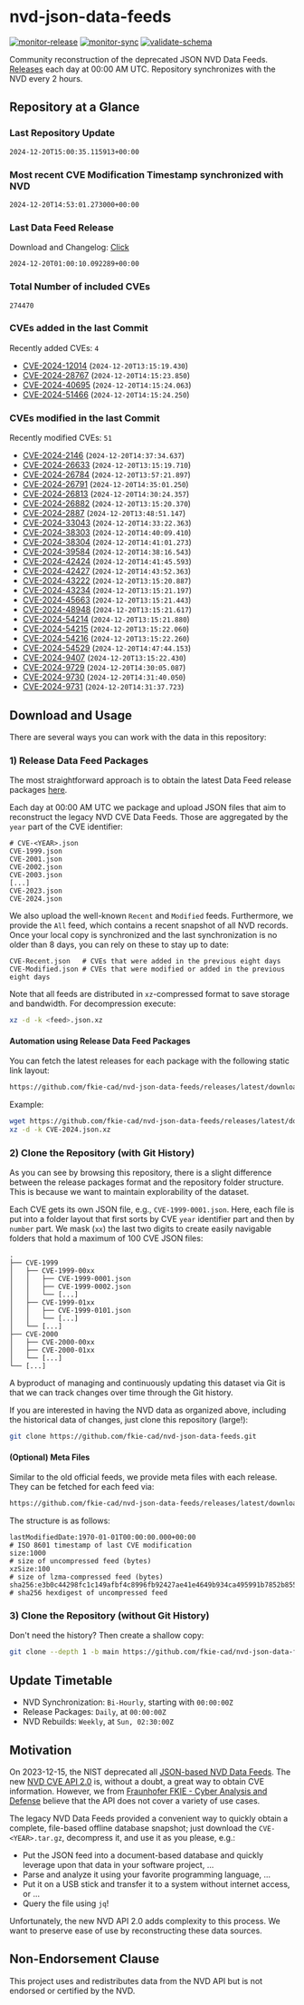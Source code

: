 # nvd-json-data-feeds

[![monitor-release](https://github.com/fkie-cad/nvd-json-data-feeds/actions/workflows/monitor_release.yml/badge.svg)](https://github.com/fkie-cad/nvd-json-data-feeds/actions/workflows/monitor_release.yml)
[![monitor-sync](https://github.com/fkie-cad/nvd-json-data-feeds/actions/workflows/monitor_sync.yml/badge.svg)](https://github.com/fkie-cad/nvd-json-data-feeds/actions/workflows/monitor_sync.yml)
[![validate-schema](https://github.com/fkie-cad/nvd-json-data-feeds/actions/workflows/validate_schema.yml/badge.svg)](https://github.com/fkie-cad/nvd-json-data-feeds/actions/workflows/validate_schema.yml)

Community reconstruction of the deprecated JSON NVD Data Feeds.
[Releases](https://github.com/fkie-cad/nvd-json-data-feeds/releases/latest) each day at 00:00 AM UTC.
Repository synchronizes with the NVD every 2 hours.

## Repository at a Glance

### Last Repository Update

```plain
2024-12-20T15:00:35.115913+00:00
```

### Most recent CVE Modification Timestamp synchronized with NVD

```plain
2024-12-20T14:53:01.273000+00:00
```

### Last Data Feed Release

Download and Changelog: [Click](https://github.com/fkie-cad/nvd-json-data-feeds/releases/latest)

```plain
2024-12-20T01:00:10.092289+00:00
```

### Total Number of included CVEs

```plain
274470
```

### CVEs added in the last Commit

Recently added CVEs: `4`

- [CVE-2024-12014](CVE-2024/CVE-2024-120xx/CVE-2024-12014.json) (`2024-12-20T13:15:19.430`)
- [CVE-2024-28767](CVE-2024/CVE-2024-287xx/CVE-2024-28767.json) (`2024-12-20T14:15:23.850`)
- [CVE-2024-40695](CVE-2024/CVE-2024-406xx/CVE-2024-40695.json) (`2024-12-20T14:15:24.063`)
- [CVE-2024-51466](CVE-2024/CVE-2024-514xx/CVE-2024-51466.json) (`2024-12-20T14:15:24.250`)


### CVEs modified in the last Commit

Recently modified CVEs: `51`

- [CVE-2024-2146](CVE-2024/CVE-2024-21xx/CVE-2024-2146.json) (`2024-12-20T14:37:34.637`)
- [CVE-2024-26633](CVE-2024/CVE-2024-266xx/CVE-2024-26633.json) (`2024-12-20T13:15:19.710`)
- [CVE-2024-26784](CVE-2024/CVE-2024-267xx/CVE-2024-26784.json) (`2024-12-20T13:57:21.897`)
- [CVE-2024-26791](CVE-2024/CVE-2024-267xx/CVE-2024-26791.json) (`2024-12-20T14:35:01.250`)
- [CVE-2024-26813](CVE-2024/CVE-2024-268xx/CVE-2024-26813.json) (`2024-12-20T14:30:24.357`)
- [CVE-2024-26882](CVE-2024/CVE-2024-268xx/CVE-2024-26882.json) (`2024-12-20T13:15:20.370`)
- [CVE-2024-2887](CVE-2024/CVE-2024-28xx/CVE-2024-2887.json) (`2024-12-20T13:48:51.147`)
- [CVE-2024-33043](CVE-2024/CVE-2024-330xx/CVE-2024-33043.json) (`2024-12-20T14:33:22.363`)
- [CVE-2024-38303](CVE-2024/CVE-2024-383xx/CVE-2024-38303.json) (`2024-12-20T14:40:09.410`)
- [CVE-2024-38304](CVE-2024/CVE-2024-383xx/CVE-2024-38304.json) (`2024-12-20T14:41:01.273`)
- [CVE-2024-39584](CVE-2024/CVE-2024-395xx/CVE-2024-39584.json) (`2024-12-20T14:38:16.543`)
- [CVE-2024-42424](CVE-2024/CVE-2024-424xx/CVE-2024-42424.json) (`2024-12-20T14:41:45.593`)
- [CVE-2024-42427](CVE-2024/CVE-2024-424xx/CVE-2024-42427.json) (`2024-12-20T14:43:52.363`)
- [CVE-2024-43222](CVE-2024/CVE-2024-432xx/CVE-2024-43222.json) (`2024-12-20T13:15:20.887`)
- [CVE-2024-43234](CVE-2024/CVE-2024-432xx/CVE-2024-43234.json) (`2024-12-20T13:15:21.197`)
- [CVE-2024-45663](CVE-2024/CVE-2024-456xx/CVE-2024-45663.json) (`2024-12-20T13:15:21.443`)
- [CVE-2024-48948](CVE-2024/CVE-2024-489xx/CVE-2024-48948.json) (`2024-12-20T13:15:21.617`)
- [CVE-2024-54214](CVE-2024/CVE-2024-542xx/CVE-2024-54214.json) (`2024-12-20T13:15:21.880`)
- [CVE-2024-54215](CVE-2024/CVE-2024-542xx/CVE-2024-54215.json) (`2024-12-20T13:15:22.060`)
- [CVE-2024-54216](CVE-2024/CVE-2024-542xx/CVE-2024-54216.json) (`2024-12-20T13:15:22.260`)
- [CVE-2024-54529](CVE-2024/CVE-2024-545xx/CVE-2024-54529.json) (`2024-12-20T14:47:44.153`)
- [CVE-2024-9407](CVE-2024/CVE-2024-94xx/CVE-2024-9407.json) (`2024-12-20T13:15:22.430`)
- [CVE-2024-9729](CVE-2024/CVE-2024-97xx/CVE-2024-9729.json) (`2024-12-20T14:30:05.087`)
- [CVE-2024-9730](CVE-2024/CVE-2024-97xx/CVE-2024-9730.json) (`2024-12-20T14:31:40.050`)
- [CVE-2024-9731](CVE-2024/CVE-2024-97xx/CVE-2024-9731.json) (`2024-12-20T14:31:37.723`)


## Download and Usage

There are several ways you can work with the data in this repository:

### 1) Release Data Feed Packages

The most straightforward approach is to obtain the latest Data Feed release packages [here](https://github.com/fkie-cad/nvd-json-data-feeds/releases/latest).

Each day at 00:00 AM UTC we package and upload JSON files that aim to reconstruct the legacy NVD CVE Data Feeds.
Those are aggregated by the `year` part of the CVE identifier:

```
# CVE-<YEAR>.json
CVE-1999.json
CVE-2001.json
CVE-2002.json
CVE-2003.json
[...]
CVE-2023.json
CVE-2024.json
```

We also upload the well-known `Recent` and `Modified` feeds.
Furthermore, we provide the `All` feed, which contains a recent snapshot of all NVD records.
Once your local copy is synchronized and the last synchronization is no older than 8 days, you can rely on these to stay up to date:

```plain
CVE-Recent.json   # CVEs that were added in the previous eight days
CVE-Modified.json # CVEs that were modified or added in the previous eight days
```

Note that all feeds are distributed in `xz`-compressed format to save storage and bandwidth.
For decompression execute:

```sh
xz -d -k <feed>.json.xz
```

#### Automation using Release Data Feed Packages

You can fetch the latest releases for each package with the following static link layout:

```sh
https://github.com/fkie-cad/nvd-json-data-feeds/releases/latest/download/CVE-<YEAR>.json.xz
```

Example:

```sh
wget https://github.com/fkie-cad/nvd-json-data-feeds/releases/latest/download/CVE-2024.json.xz
xz -d -k CVE-2024.json.xz
```

### 2) Clone the Repository (with Git History)

As you can see by browsing this repository, there is a slight difference between the release packages format and the repository folder structure.
This is because we want to maintain explorability of the dataset.

Each CVE gets its own JSON file, e.g., `CVE-1999-0001.json`.
Here, each file is put into a folder layout that first sorts by CVE `year` identifier part and then by `number` part.
We mask (`xx`) the last two digits to create easily navigable folders that hold a maximum of 100 CVE JSON files:

```plain
.
├── CVE-1999
│   ├── CVE-1999-00xx
│   │   ├── CVE-1999-0001.json
│   │   ├── CVE-1999-0002.json
│   │   └── [...]
│   ├── CVE-1999-01xx
│   │   ├── CVE-1999-0101.json
│   │   └── [...]
│   └── [...]
├── CVE-2000
│   ├── CVE-2000-00xx
│   ├── CVE-2000-01xx
│   └── [...]
└── [...]
```

A byproduct of managing and continuously updating this dataset via Git is that we can track changes over time through the Git history.

If you are interested in having the NVD data as organized above, including the historical data of changes, just clone this repository (large!):

```sh
git clone https://github.com/fkie-cad/nvd-json-data-feeds.git
```

#### (Optional) Meta Files

Similar to the old official feeds, we provide meta files with each release. They can be fetched for each feed via:

```sh
https://github.com/fkie-cad/nvd-json-data-feeds/releases/latest/download/CVE-<YEAR>.meta
```

The structure is as follows:

```plain
lastModifiedDate:1970-01-01T00:00:00.000+00:00                          # ISO 8601 timestamp of last CVE modification
size:1000                                                               # size of uncompressed feed (bytes)
xzSize:100                                                              # size of lzma-compressed feed (bytes)
sha256:e3b0c44298fc1c149afbf4c8996fb92427ae41e4649b934ca495991b7852b855 # sha256 hexdigest of uncompressed feed
```

### 3) Clone the Repository (without Git History)

Don't need the history? Then create a shallow copy:

```sh
git clone --depth 1 -b main https://github.com/fkie-cad/nvd-json-data-feeds.git
```


## Update Timetable

* NVD Synchronization: `Bi-Hourly`, starting with `00:00:00Z`
* Release Packages: `Daily`, at `00:00:00Z`
* NVD Rebuilds: `Weekly`, at `Sun, 02:30:00Z`


## Motivation

On 2023-12-15, the NIST deprecated all [JSON-based NVD Data Feeds](https://nvd.nist.gov/vuln/data-feeds#divRetirementBanner-1).
The new [NVD CVE API 2.0](https://nvd.nist.gov/developers/vulnerabilities) is, without a doubt, a great way to obtain CVE information.
However, we from [Fraunhofer FKIE - Cyber Analysis and Defense](https://www.fkie.fraunhofer.de/en/departments/cad.html) believe that the API does not cover a variety of use cases.

The legacy NVD Data Feeds provided a convenient way to quickly obtain a complete, file-based offline database snapshot; just download the `CVE-<YEAR>.tar.gz`, decompress it, and use it as you please, e.g.:

- Put the JSON feed into a document-based database and quickly leverage upon that data in your software project, ...
- Parse and analyze it using your favorite programming language, ...
- Put it on a USB stick and transfer it to a system without internet access, or ...
- Query the file using `jq`!

Unfortunately, the new NVD API 2.0 adds complexity to this process.
We want to preserve ease of use by reconstructing these data sources.

## Non-Endorsement Clause

This project uses and redistributes data from the NVD API but is not endorsed or certified by the NVD.